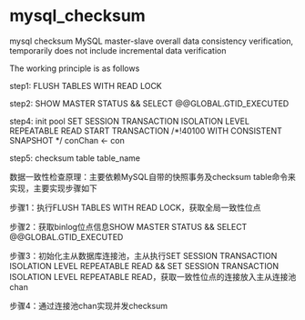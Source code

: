 # mysql_checksum
mysql checksum
MySQL master-slave overall data consistency verification, temporarily does not include incremental data verification

The working principle is as follows

step1: FLUSH TABLES WITH READ LOCK

step2: SHOW MASTER STATUS && SELECT @@GLOBAL.GTID_EXECUTED

step4: init pool
SET SESSION TRANSACTION ISOLATION LEVEL REPEATABLE READ
START TRANSACTION /*!40100 WITH CONSISTENT SNAPSHOT */
conChan <- con

step5: checksum table table_name


数据一致性检查原理：主要依赖MySQL自带的快照事务及checksum table命令来实现，主要实现步骤如下

步骤1：执行FLUSH TABLES WITH READ LOCK，获取全局一致性位点

步骤2：获取binlog位点信息SHOW MASTER STATUS && SELECT @@GLOBAL.GTID_EXECUTED

步骤3：初始化主从数据库连接池，主从执行SET SESSION TRANSACTION ISOLATION LEVEL REPEATABLE READ && SET SESSION TRANSACTION ISOLATION LEVEL REPEATABLE READ，获取一致性位点的连接放入主从连接池chan

步骤4：通过连接池chan实现并发checksum
